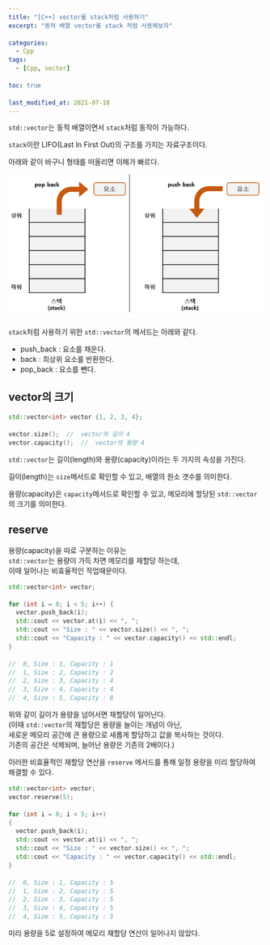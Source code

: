 ```yaml
---
title: "[C++] vector를 stack처럼 사용하기"
excerpt: "동적 배열 vector를 stack 처럼 사용해보자"

categories:
  - Cpp
tags:
  - [Cpp, vector]

toc: true

last_modified_at: 2021-07-18
---
```


`std::vector`는 동적 배열이면서 `stack`처럼 동작이 가능하다.

`stack`이란 LIFO(Last In First Out)의 구조를 가지는 자료구조이다.

아래와 같이 바구니 형태를 떠올리면 이해가 빠르다.

![vector-img](/images/vector_structure.png)

`stack`처럼 사용하기 위한 `std::vector`의 메서드는 아래와 같다.

* push_back : 요소를 채운다.
* back : 최상위 요소를 반환한다.
* pop_back : 요소를 뺀다.

## vector의 크기

```cpp
std::vector<int> vector {1, 2, 3, 4};

vector.size();  //  vector의 길이 4
vector.capacity();  //  vector의 용량 4
```

`std::vector`는 길이(length)와 용량(capacity)이라는 두 가지의 속성을 가진다.

길이(length)는 `size`메서드로 확인할 수 있고, 배열의 원소 갯수를 의미한다.

용량(capacity)은 `capacity`메서드로 확인할 수 있고, 메모리에 할당된 `std::vector`의 크기를 의미한다.

## reserve

용량(capacity)을 따로 구분하는 이유는   
`std::vector`는 용량이 가득 차면 메모리를 재할당 하는데,   
이때 일어나는 비효율적인 작업때문이다.

```cpp
std::vector<int> vector;

for (int i = 0; i < 5; i++) {
  vector.push_back(i);
  std::cout << vector.at(i) << ", ";
  std::cout << "Size : " << vector.size() << ", ";
  std::cout << "Capacity : " << vector.capacity() << std::endl;
}

//  0, Size : 1, Capacity : 1
//  1, Size : 2, Capacity : 2
//  2, Size : 3, Capacity : 4
//  3, Size : 4, Capacity : 4
//  4, Size : 5, Capacity : 8
```

위와 같이 길이가 용량을 넘어서면 재할당이 일어난다.   
(이때 `std::vector`의 재할당은 용량을 늘이는 개념이 아닌,   
새로운 메모리 공간에 큰 용량으로 새롭게 할당하고 값을 복사하는 것이다.   
기존의 공간은 삭제되며, 늘어난 용량은 기존의 2배이다.)

이러한 비효율적인 재할당 연산을 `reserve` 메서드를 통해 일정 용량을 미리 할당하여 해결할 수 있다.

```cpp
std::vector<int> vector;
vector.reserve(5);

for (int i = 0; i < 5; i++)
{
  vector.push_back(i);
  std::cout << vector.at(i) << ", ";
  std::cout << "Size : " << vector.size() << ", ";
  std::cout << "Capacity : " << vector.capacity() << std::endl;
}

//  0, Size : 1, Capacity : 5
//  1, Size : 2, Capacity : 5
//  2, Size : 3, Capacity : 5
//  3, Size : 4, Capacity : 5
//  4, Size : 5, Capacity : 5
```

미리 용량을 5로 설정하여 메모리 재할당 연산이 일어나지 않았다.